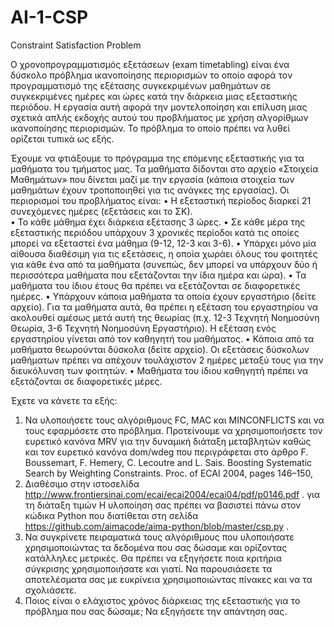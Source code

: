 # AI-1-CSP
Constraint Satisfaction Problem

Ο χρονοπρογραμματισμός εξετάσεων (exam timetabling) είναι ένα δύσκολο πρόβλημα 
ικανοποίησης περιορισμών το οποίο αφορά τον προγραμματισμό της εξέτασης 
συγκεκριμένων μαθημάτων σε συγκεκριμένες ημέρες και ώρες κατά την διάρκεια μιας 
εξεταστικής περιόδου. Η εργασία αυτή αφορά την μοντελοποίηση και επίλυση μιας
σχετικά απλής εκδοχής αυτού του προβλήματος με χρήση αλγορίθμων ικανοποίησης 
περιορισμών. Το πρόβλημα το οποίο πρέπει να λυθεί ορίζεται τυπικά ως εξής.

Έχουμε να φτιάξουμε το πρόγραμμα της επόμενης εξεταστικής για τα μαθήματα του 
τμήματος μας. Τα μαθήματα δίδονται στο αρχείο «Στοιχεία Μαθημάτων» που δίνεται 
μαζί με την εργασία (κάποια στοιχεία των μαθημάτων έχουν τροποποιηθεί για τις
ανάγκες της εργασίας). Οι περιορισμοί του προβλήματος είναι:
• Η εξεταστική περίοδος διαρκεί 21 συνεχόμενες ημέρες (εξετάσεις και το ΣΚ).  
• Το κάθε μάθημα έχει διάρκεια εξέτασης 3 ώρες. 
• Σε κάθε μέρα της εξεταστικής περιόδου υπάρχουν 3 χρονικές περίοδοι κατά τις
οποίες μπορεί να εξεταστεί ένα μάθημα (9-12, 12-3 και 3-6). 
• Υπάρχει μόνο μία αίθουσα διαθέσιμη για τις εξετάσεις, η οποία χωράει όλους 
του φοιτητές για κάθε ένα από τα μαθήματα (συνεπώς, δεν μπορεί να υπάρχουν 
δύο ή περισσότερα μαθήματα που εξετάζονται την ίδια ημέρα και ώρα).
• Τα μαθήματα του ίδιου έτους θα πρέπει να εξετάζονται σε διαφορετικές ημέρες. 
• Υπάρχουν κάποια μαθήματα τα οποία έχουν εργαστήριο (δείτε αρχείο). Για τα 
μαθήματα αυτά, θα πρέπει η εξέταση του εργαστηρίου να ακολουθεί αμέσως 
μετά αυτή της θεωρίας (π.χ. 12-3 Τεχνητή Νοημοσύνη Θεωρία, 3-6 Τεχνητή 
Νοημοσύνη Εργαστήριο). Η εξέταση ενός εργαστηρίου γίνεται από τον 
καθηγητή του μαθήματος.
• Κάποια από τα μαθήματα θεωρούνται δύσκολα (δείτε αρχείο). Οι εξετάσεις
δύσκολων μαθήματων πρέπει να απέχουν τουλάχιστον 2 ημέρες μεταξύ τους για 
την διευκόλυνση των φοιτητών. 
• Μαθήματα του ίδιου καθηγητή πρέπει να εξετάζονται σε διαφορετικές μέρες.

Έχετε να κάνετε τα εξής:
1. Να υλοποιήσετε τους αλγόριθμους FC, MAC και MINCONFLICTS και να τους
εφαρμόσετε στο πρόβλημα. Προτείνουμε να χρησιμοποιήσετε τον ευρετικό 
κανόνα MRV για την δυναμική διάταξη μεταβλητών καθώς και τον ευρετικό 
κανόνα dom/wdeg που περιγράφεται στο άρθρο
F. Boussemart, F. Hemery, C. Lecoutre and L. Sais. Boosting Systematic 
Search by Weighting Constraints. Proc. of ECAI 2004, pages 146–150, 
2004. Διαθέσιμο στην ιστοσελίδα 
http://www.frontiersinai.com/ecai/ecai2004/ecai04/pdf/p0146.pdf .
για τη διάταξη τιμών
Η υλοποίηση σας πρέπει να βασιστεί πάνω στον κώδικα Python που διατίθεται 
στη σελίδα https://github.com/aimacode/aima-python/blob/master/csp.py .
2. Να συγκρίνετε πειραματικά τους αλγόριθμους που υλοποιήσατε
χρησιμοποιώντας τα δεδομένα που σας δώσαμε και ορίζοντας κατάλληλες
μετρικές. Θα πρέπει να εξηγήσετε ποια κριτήρια σύγκρισης χρησιμοποιήσατε
και γιατί. Να παρουσιάσετε τα αποτελέσματα σας με ευκρίνεια
χρησιμοποιώντας πίνακες και να τα σχολιάσετε.
3. Ποιος είναι ο ελάχιστος χρόνος διάρκειας της εξεταστικής για το πρόβλημα που 
σας δώσαμε; Να εξηγήσετε την απάντηση σας.
